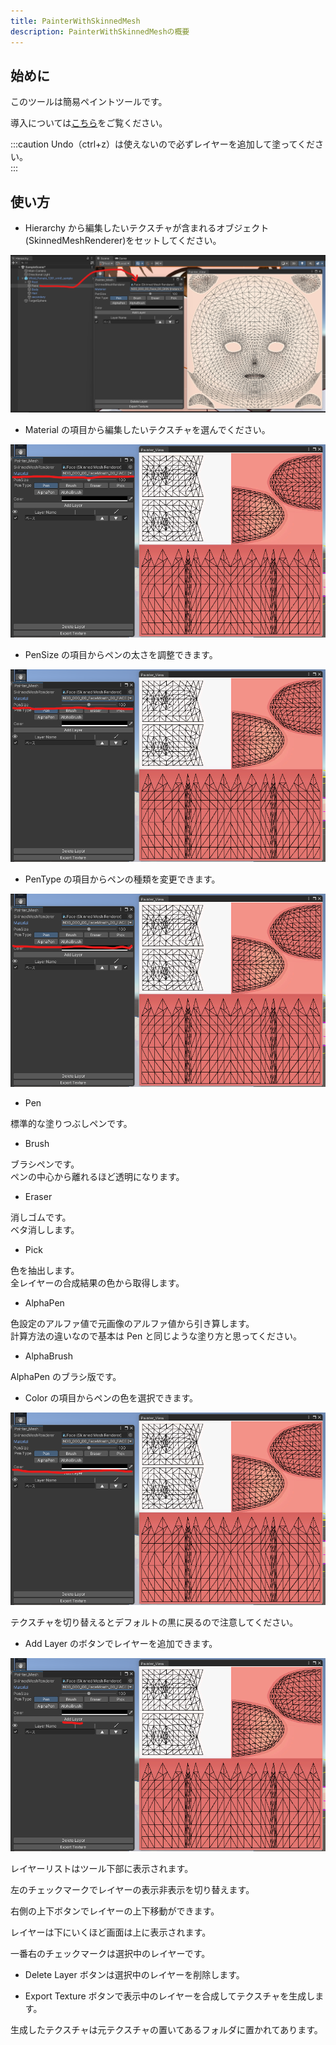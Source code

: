 ```yaml
---
title: PainterWithSkinnedMesh
description: PainterWithSkinnedMeshの概要
---
```


## 始めに

このツールは簡易ペイントツールです。<br>

導入については[こちら](/Kuni_Tool/common/install/)をご覧ください。<br>

:::caution
Undo（ctrl+z）は使えないので必ずレイヤーを追加して塗ってください。<br>
:::

## 使い方

- Hierarchy から編集したいテクスチャが含まれるオブジェクト(SkinnedMeshRenderer)をセットしてください。<br>

![unity pws](../../../assets/images/unity-pws.png)

- Material の項目から編集したいテクスチャを選んでください。<br>

![unity pws material](../../../assets/images/unity-pws-mat.png)

- PenSize の項目からペンの太さを調整できます。<br>

![unity pws pen size](../../../assets/images/unity-pws-pensize.png)

- PenType の項目からペンの種類を変更できます。<br>

![unity pws pen type](../../../assets/images/unity-pws-pentype.png)

- Pen

標準的な塗りつぶしペンです。<br>

- Brush

ブラシペンです。<br>
ペンの中心から離れるほど透明になります。<br>

- Eraser

消しゴムです。<br>
ベタ消しします。<br>

- Pick

色を抽出します。<br>
全レイヤーの合成結果の色から取得します。<br>

- AlphaPen

色設定のアルファ値で元画像のアルファ値から引き算します。<br>
計算方法の違いなので基本は Pen と同じような塗り方と思ってください。<br>

- AlphaBrush

AlphaPen のブラシ版です。<br>

- Color の項目からペンの色を選択できます。<br>

![unity pws color](../../../assets/images/unity-pws-color.png)

テクスチャを切り替えるとデフォルトの黒に戻るので注意してください。<br>

- Add Layer のボタンでレイヤーを追加できます。<br>

![unity pws layer](../../../assets/images/unity-pws-layer.png)

レイヤーリストはツール下部に表示されます。<br>

左のチェックマークでレイヤーの表示非表示を切り替えます。<br>

右側の上下ボタンでレイヤーの上下移動ができます。<br>

レイヤーは下にいくほど画面は上に表示されます。<br>

一番右のチェックマークは選択中のレイヤーです。<br>

- Delete Layer ボタンは選択中のレイヤーを削除します。<br>

- Export Texture ボタンで表示中のレイヤーを合成してテクスチャを生成します。<br>

生成したテクスチャは元テクスチャの置いてあるフォルダに置かれてあります。<br>
